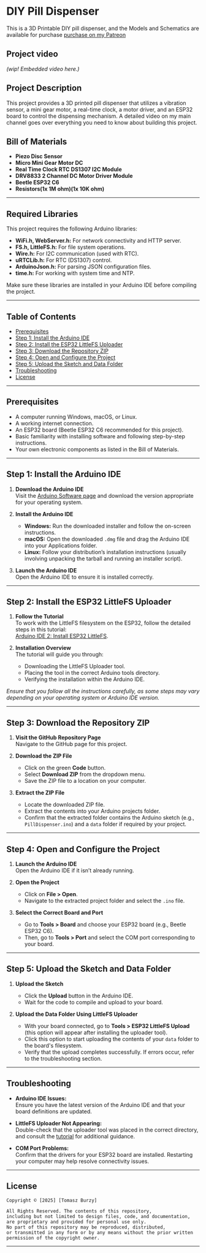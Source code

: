 # DIY Pill Dispenser

This is a 3D Printable DIY pill dispenser, and the Models and Schematics are available for purchase [purchase on my Patreon](https://www.patreon.com/Mellow_labs/shop/pill-dispenser-files-104871?utm_medium=clipboard_copy&utm_source=copyLink&utm_campaign=productshare_creator&utm_content=join_link)

## Project video
*(wip! Embedded video here.)*

## Project Description

This project provides a 3D printed pill dispenser that utilizes a vibration sensor, a mini gear motor, a real-time clock, a motor driver, and an ESP32 board to control the dispensing mechanism. A detailed video on my main channel goes over everything you need to know about building this project.

## Bill of Materials

- **Piezo Disc Sensor**
- **Micro Mini Gear Motor DC**
- **Real Time Clock RTC DS1307 I2C Module**
- **DRV8833 2 Channel DC Motor Driver Module**
- **Beetle ESP32 C6**
- **Resistors(1x 1M ohm)(1x 10K ohm)**

---

## Required Libraries

This project requires the following Arduino libraries:

- **WiFi.h, WebServer.h:** For network connectivity and HTTP server.
- **FS.h, LittleFS.h:** For file system operations.
- **Wire.h:** For I2C communication (used with RTC).
- **uRTCLib.h:** For RTC (DS1307) control.
- **ArduinoJson.h:** For parsing JSON configuration files.
- **time.h:** For working with system time and NTP.

Make sure these libraries are installed in your Arduino IDE before compiling the project.

---

## Table of Contents

- [Prerequisites](#prerequisites)
- [Step 1: Install the Arduino IDE](#step-1-install-the-arduino-ide)
- [Step 2: Install the ESP32 LittleFS Uploader](#step-2-install-the-esp32-littlefs-uploader)
- [Step 3: Download the Repository ZIP](#step-3-download-the-repository-zip)
- [Step 4: Open and Configure the Project](#step-4-open-and-configure-the-project)
- [Step 5: Upload the Sketch and Data Folder](#step-5-upload-the-sketch-and-data-folder)
- [Troubleshooting](#troubleshooting)
- [License](#license)

---

## Prerequisites

- A computer running Windows, macOS, or Linux.
- A working internet connection.
- An ESP32 board (Beetle ESP32 C6 recommended for this project).
- Basic familiarity with installing software and following step-by-step instructions.
- Your own electronic components as listed in the Bill of Materials.

---

## Step 1: Install the Arduino IDE

1. **Download the Arduino IDE**  
   Visit the [Arduino Software page](https://www.arduino.cc/en/software) and download the version appropriate for your operating system.

2. **Install the Arduino IDE**  
   - **Windows:** Run the downloaded installer and follow the on-screen instructions.  
   - **macOS:** Open the downloaded `.dmg` file and drag the Arduino IDE into your Applications folder.  
   - **Linux:** Follow your distribution’s installation instructions (usually involving unpacking the tarball and running an installer script).

3. **Launch the Arduino IDE**  
   Open the Arduino IDE to ensure it is installed correctly.

---

## Step 2: Install the ESP32 LittleFS Uploader

1. **Follow the Tutorial**  
   To work with the LittleFS filesystem on the ESP32, follow the detailed steps in this tutorial:  
   [Arduino IDE 2: Install ESP32 LittleFS](https://randomnerdtutorials.com/arduino-ide-2-install-esp32-littlefs/).

2. **Installation Overview**  
   The tutorial will guide you through:  
   - Downloading the LittleFS Uploader tool.
   - Placing the tool in the correct Arduino tools directory.
   - Verifying the installation within the Arduino IDE.

*Ensure that you follow all the instructions carefully, as some steps may vary depending on your operating system or Arduino IDE version.*

---

## Step 3: Download the Repository ZIP

1. **Visit the GitHub Repository Page**  
   Navigate to the GitHub page for this project.

2. **Download the ZIP File**  
   - Click on the green **Code** button.
   - Select **Download ZIP** from the dropdown menu.
   - Save the ZIP file to a location on your computer.

3. **Extract the ZIP File**  
   - Locate the downloaded ZIP file.
   - Extract the contents into your Arduino projects folder.
   - Confirm that the extracted folder contains the Arduino sketch (e.g., `PillDispenser.ino`) and a `data` folder if required by your project.

---

## Step 4: Open and Configure the Project

1. **Launch the Arduino IDE**  
   Open the Arduino IDE if it isn’t already running.

2. **Open the Project**  
   - Click on **File > Open**.
   - Navigate to the extracted project folder and select the `.ino` file.

3. **Select the Correct Board and Port**  
   - Go to **Tools > Board** and choose your ESP32 board (e.g., Beetle ESP32 C6).
   - Then, go to **Tools > Port** and select the COM port corresponding to your board.

---

## Step 5: Upload the Sketch and Data Folder

1. **Upload the Sketch**  
   - Click the **Upload** button in the Arduino IDE.
   - Wait for the code to compile and upload to your board.

2. **Upload the Data Folder Using LittleFS Uploader**  
   - With your board connected, go to **Tools > ESP32 LittleFS Upload** (this option will appear after installing the uploader tool).
   - Click this option to start uploading the contents of your `data` folder to the board's filesystem.
   - Verify that the upload completes successfully. If errors occur, refer to the troubleshooting section.

---

## Troubleshooting

- **Arduino IDE Issues:**  
  Ensure you have the latest version of the Arduino IDE and that your board definitions are updated.

- **LittleFS Uploader Not Appearing:**  
  Double-check that the uploader tool was placed in the correct directory, and consult the [tutorial](https://randomnerdtutorials.com/arduino-ide-2-install-esp32-littlefs/) for additional guidance.

- **COM Port Problems:**  
  Confirm that the drivers for your ESP32 board are installed. Restarting your computer may help resolve connectivity issues.

---

## License

```
Copyright © [2025] [Tomasz Burzy]

All Rights Reserved. The contents of this repository,
including but not limited to design files, code, and documentation,
are proprietary and provided for personal use only. 
No part of this repository may be reproduced, distributed,
or transmitted in any form or by any means without the prior written
permission of the copyright owner.
```
---